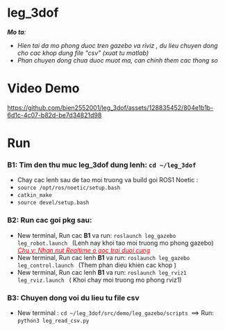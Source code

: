 # leg_3dof
_**Mo ta**:_ 
+ _Hien tai da mo phong duoc tren gazebo va riviz , du lieu chuyen dong cho cac khop dung file "csv" (xuat tu matlab)_  
+ _Phan chuyen dong chua duoc muot ma, can chinh them cac thong so_
# Video Demo
https://github.com/bien2552001/leg_3dof/assets/128835452/804e1b1b-6d1c-4c07-b82d-be7d34821d98

# Run
### B1: Tim den thu muc leg_3dof dung lenh: ```cd ~/leg_3dof``` 
  + Chay cac lenh sau de tao moi truong va build goi ROS1 Noetic : 
  + ```source /opt/ros/noetic/setup.bash ``` 
  + ```catkin_make ``` 
  + ```source devel/setup.bash ``` 
### B2: Run cac goi pkg sau:
- New terminal, Run cac **B1** va run: ```roslaunch leg_gazebo leg_robot.launch ```  (Lenh nay khoi tao moi truong mo phong gazebo)  
_<ins><font color="red">*Chu y: Nhan nut Realtime o goc trai duoi cung*</font></ins>_
- New terminal, Run cac lenh **B1** va run: ```roslaunch leg_gazebo leg_control.launch ``` (Them phan dieu khien cac khop )
- New terminal, Run cac lenh **B1** va run: ```roslaunch leg_rviz1 leg_rviz.launch ``` ( Khoi chay moi truong mo phong rviz1)
### B3: Chuyen dong voi du lieu tu file csv
- New terminal : ```cd ~/leg_3dof/src/demo/leg_gazebo/scripts ```==> Run: ```python3 leg_read_csv.py ```
